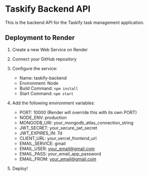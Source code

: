 # Taskify Backend API

This is the backend API for the Taskify task management application.

## Deployment to Render

1. Create a new Web Service on Render
2. Connect your GitHub repository 
3. Configure the service:
   - Name: taskify-backend
   - Environment: Node
   - Build Command: `npm install`
   - Start Command: `npm start`
   
4. Add the following environment variables:
   - PORT: 10000 (Render will override this with its own PORT)
   - NODE_ENV: production
   - MONGODB_URI: your_mongodb_atlas_connection_string
   - JWT_SECRET: your_secure_jwt_secret
   - JWT_EXPIRES_IN: 7d
   - CLIENT_URL: your_vercel_frontend_url
   - EMAIL_SERVICE: gmail
   - EMAIL_USER: your_email@gmail.com
   - EMAIL_PASS: your_email_app_password
   - EMAIL_FROM: your_email@gmail.com

5. Deploy! 